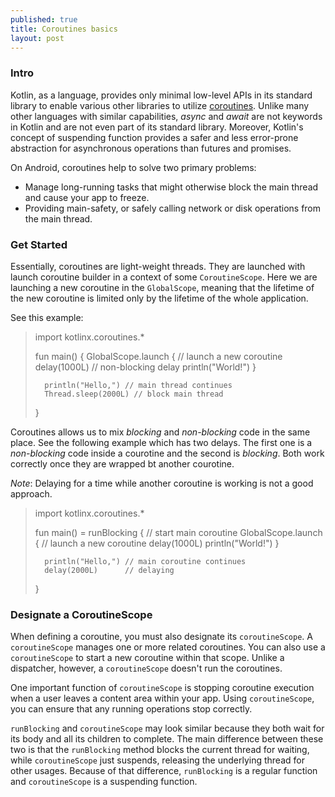 ```yaml
---
published: true
title: Coroutines basics 
layout: post
---
```


### Intro

Kotlin, as a language, provides only minimal low-level APIs in its standard library to enable various other libraries to utilize [coroutines]. Unlike many other languages with similar capabilities, *async* and *await* are not keywords in Kotlin and are not even part of its standard library. Moreover, Kotlin's concept of suspending function provides a safer and less error-prone abstraction for asynchronous operations than futures and promises.

On Android, coroutines help to solve two primary problems:
	
* Manage long-running tasks that might otherwise block the main thread and cause your app to freeze.
* Providing main-safety, or safely calling network or disk operations from the main thread.

### Get Started 

Essentially, coroutines are light-weight threads. They are launched with launch coroutine builder in a context of some `CoroutineScope`. Here we are launching a new coroutine in the `GlobalScope`, meaning that the lifetime of the new coroutine is limited only by the lifetime of the whole application.

See this example: 

>	import kotlinx.coroutines.*
>	
>	fun main() {
>	    GlobalScope.launch { // launch a new coroutine
>		delay(1000L) // non-blocking delay
>		println("World!")
>	}
>	
>		println("Hello,") // main thread continues
>		Thread.sleep(2000L) // block main thread
>	}
 
Coroutines allows us to mix _blocking_ and _non-blocking_ code in the same place. See the following example which has two delays. The first one is a _non-blocking_ code inside a courotine and the second is _blocking_. Both work correctly once they are wrapped bt another courotine.

*Note*: Delaying for a time while another coroutine is working is not a good approach.

>	import kotlinx.coroutines.*
>	
>	fun main() = runBlocking<Unit> { // start main coroutine
>		GlobalScope.launch { // launch a new coroutine
>		delay(1000L)
>		println("World!")
>	}
>	    
>		println("Hello,") // main coroutine continues
>		delay(2000L)      // delaying
>	}

### Designate a CoroutineScope

When defining a coroutine, you must also designate its `coroutineScope`. A `coroutineScope` manages one or more related coroutines. You can also use a `coroutineScope` to start a new coroutine within that scope. Unlike a dispatcher, however, a `coroutineScope` doesn't run the coroutines.

One important function of `coroutineScope` is stopping coroutine execution when a user leaves a content area within your app. Using `coroutineScope`, you can ensure that any running operations stop correctly.

`runBlocking` and `coroutineScope` may look similar because they both wait for its body and all its children to complete. The main difference between these two is that the `runBlocking` method blocks the current thread for waiting, while `coroutineScope` just suspends, releasing the underlying thread for other usages. Because of that difference, `runBlocking` is a regular function and `coroutineScope` is a suspending function.

[coroutines]: https://github.com/Kotlin/kotlinx.coroutines